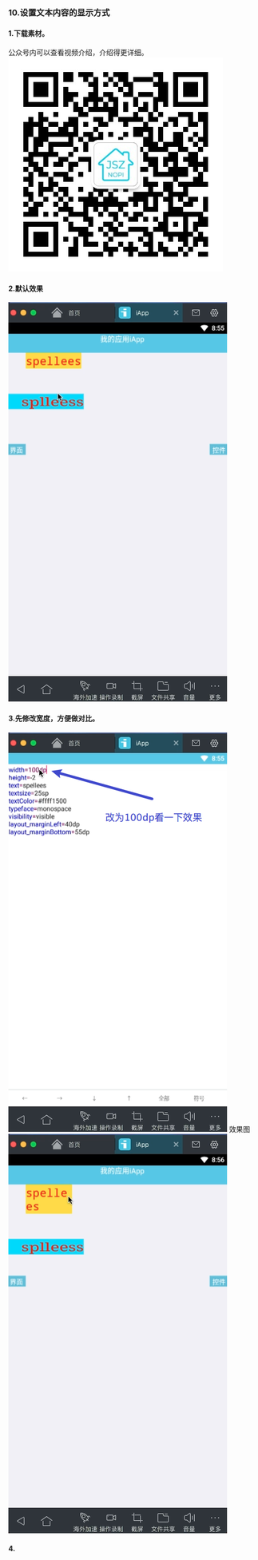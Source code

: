 ### 10.设置文本内容的显示方式
#### 1.下载素材。
公众号内可以查看视频介绍，介绍得更详细。
![title](https://raw.githubusercontent.com/JSZNopi/JSZImage/master/gitnote/2019/10/30/WXCODE-1572446034519.jpeg)

#### 2.默认效果
![title](https://raw.githubusercontent.com/JSZNopi/JSZImage/master/gitnote/2019/11/13/1-1573647635806.png)

#### 3.先修改宽度，方便做对比。
![title](https://raw.githubusercontent.com/JSZNopi/JSZImage/master/gitnote/2019/11/13/2-1573648151439.png)
效果图
![title](https://raw.githubusercontent.com/JSZNopi/JSZImage/master/gitnote/2019/11/13/3-1573648199738.png)

#### 4.